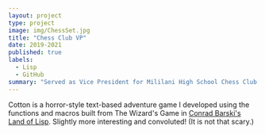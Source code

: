 ```yaml
---
layout: project
type: project
image: img/ChessSet.jpg
title: "Chess Club VP"
date: 2019-2021
published: true
labels:
  - Lisp
  - GitHub
summary: "Served as Vice President for Mililani High School Chess Club."
---
```




Cotton is a horror-style text-based adventure game I developed using the functions and macros built from The Wizard's Game in [Conrad Barski's Land of Lisp](http://landoflisp.com/). Slightly more interesting and convoluted! (It is not that scary.)
